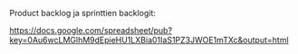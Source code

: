 
Product backlog ja sprinttien backlogit:

https://docs.google.com/spreadsheet/pub?key=0Au6wcLMGlhM9dEpieHU1LXBia01IaS1PZ3JWOE1mTXc&output=html
